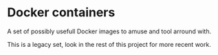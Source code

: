 # Docker containers

A set of possibly usefull Docker images to amuse and tool arround with.

This is a legacy set, look in the rest of this project for more recent work.

